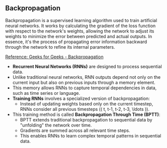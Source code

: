## Backpropagation
Backpropagation is a supervised learning algorithm used to train artificial neural networks. It works by calculating the gradient of the loss function with respect
to the network's weights, allowing the network to adjust its weights to minimize the error between predicted and actual outputs. In essence, it's the process of 
propagating error information backward through the network to refine its internal parameters. 

[Reference: Geeks for Geeks - Backpropagation](https://www.geeksforgeeks.org/machine-learning/ml-back-propagation-through-time/)

- **Recurrent Neural Networks (RNNs)** are designed to process sequential data.
- Unlike traditional neural networks, RNN outputs depend not only on the current input but also on previous inputs through a memory element.
- This memory allows RNNs to capture temporal dependencies in data, such as time series or language.
- **Training RNNs** involves a specialized version of backpropagation:
  - Instead of updating weights based only on the current timestep, RNNs consider all previous timesteps (\( t, t-1, t-2, t-3, \ldots \)).
- This training method is called **Backpropagation Through Time (BPTT)**:
  - BPTT extends traditional backpropagation to sequential data by "unfolding" the network over time.
  - Gradients are summed across all relevant time steps.
  - This enables RNNs to learn complex temporal patterns in sequential data.

